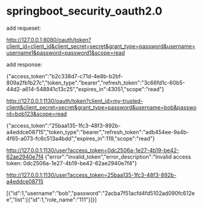 # springboot_security_oauth2.0

add requeset:

http://127.0.0.1:8080/oauth/token?client_id=client_id&client_secret=secret&grant_type=password&username=username1&password=password1&scope=read

add response:

{"access_token":"b2c338d7-c71d-4e8b-b2bf-809a2fb1b27c","token_type":"bearer","refresh_token":"3c66fd1c-60b5-44d2-a614-548941c13c25","expires_in":43051,"scope":"read"}

http://127.0.0.1:1130/oauth/token?client_id=my-trusted-client&client_secret=secret&grant_type=password&username=bob&password=bob123&scope=read

{"access_token":"25baa135-1fc3-48f3-892b-a4eddce08715","token_type":"bearer","refresh_token":"adb454ee-9a4b-4f65-a073-fc6c513a4bdd","expires_in":119,"scope":"read"}

http://127.0.0.1:1130/user?access_token=0dc2506a-1e27-4b19-be42-62ae2940e7f4
{"error":"invalid_token","error_description":"Invalid access token: 0dc2506a-1e27-4b19-be42-62ae2940e7f4"}

http://127.0.0.1:1130/user?access_token=25baa135-1fc3-48f3-892b-a4eddce08715

[{"id":1,"username":"bob","password":"2acba7f51acfd4fd5102ad090fc612ee","list":[{"id":1,"role_name":"111"}]}]